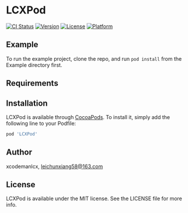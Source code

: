 # LCXPod

[![CI Status](https://img.shields.io/travis/xcodemanlcx/LCXPod.svg?style=flat)](https://travis-ci.org/xcodemanlcx/LCXPod)
[![Version](https://img.shields.io/cocoapods/v/LCXPod.svg?style=flat)](https://cocoapods.org/pods/LCXPod)
[![License](https://img.shields.io/cocoapods/l/LCXPod.svg?style=flat)](https://cocoapods.org/pods/LCXPod)
[![Platform](https://img.shields.io/cocoapods/p/LCXPod.svg?style=flat)](https://cocoapods.org/pods/LCXPod)

## Example

To run the example project, clone the repo, and run `pod install` from the Example directory first.

## Requirements

## Installation

LCXPod is available through [CocoaPods](https://cocoapods.org). To install
it, simply add the following line to your Podfile:

```ruby
pod 'LCXPod'
```

## Author

xcodemanlcx, leichunxiang58@163.com

## License

LCXPod is available under the MIT license. See the LICENSE file for more info.
